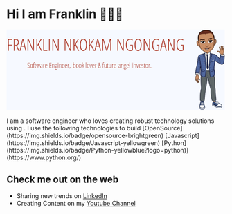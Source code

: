 # Hi I am Franklin 👋🌱👀
<div>
  <p align="center">
    <img src="./utils/banner_no_it_icon_solid_background.png"> 
  </p>
</div>
I am a software engineer who loves creating robust technology solutions using .
I use the following technologies to build 
[OpenSource](https://img.shields.io/badge/opensource-brightgreen)
[Javascript](https://img.shields.io/badge/Javascript-yellowgreen)
[Python](https://img.shields.io/badge/Python-yellowblue?logo=python)](https://www.python.org/)

## Check me out on the web
- Sharing new trends on [LinkedIn](https://www.linkedin.com/in/franklinngongang/)
- Creating Content on my [Youtube Channel](https://www.youtube.com/channel/UClLU4FE2edInV3mW6NZm1pw) 






